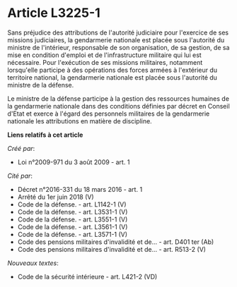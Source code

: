 # Article L3225-1

Sans préjudice des attributions de l'autorité judiciaire pour l'exercice de ses missions judiciaires, la gendarmerie
nationale est placée sous l'autorité du ministre de l'intérieur, responsable de son organisation, de sa gestion, de sa mise
en condition d'emploi et de l'infrastructure militaire qui lui est nécessaire. Pour l'exécution de ses missions militaires,
notamment lorsqu'elle participe à des opérations des forces armées à l'extérieur du territoire national, la gendarmerie
nationale est placée sous l'autorité du ministre de la défense.

Le ministre de la défense participe à la gestion des ressources humaines de la gendarmerie nationale dans des conditions
définies par décret en Conseil d'Etat et exerce à l'égard des personnels militaires de la gendarmerie nationale les
attributions en matière de discipline.

**Liens relatifs à cet article**

_Créé par_:

  - Loi n°2009-971 du 3 août 2009 - art. 1

_Cité par_:

  - Décret n°2016-331 du 18 mars 2016 - art. 1
  - Arrêté du 1er juin 2018 (V)
  - Code de la défense. - art. L1142-1 (V)
  - Code de la défense. - art. L3531-1 (V)
  - Code de la défense. - art. L3551-1 (V)
  - Code de la défense. - art. L3561-1 (V)
  - Code de la défense. - art. L3571-1 (V)
  - Code des pensions militaires d'invalidité et de... - art. D401 ter (Ab)
  - Code des pensions militaires d'invalidité et de... - art. R513-2 (V)

_Nouveaux textes_:

  - Code de la sécurité intérieure - art. L421-2 (VD)
